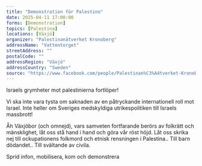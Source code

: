 ```yaml
---
title: "Demonstration för Palestino"
date: 2025-04-11 17:00:00
forms: [Demonstration]
topics: [Palestina]
locations: [Växjö]
organizer: "Palestinanätverket Kronoberg"
addressName: "Vattentorget"
streetAddress: ""
postalCode: ""
addressRegion: "Växjö"
addressCountry: "Sweden"
source: "https://www.facebook.com/people/Palestinan%C3%A4tverket-Kronoberg/61572221382131/?_rdr"
---
```

Israels grymheter mot palestinierna fortlöper!

Vi ska inte vara tysta om saknaden av en påtryckande internationell roll mot Israel. Inte heller om Sveriges medskyldiga utrikespolitiken till Israels massbrott! 

Åh Växjöbor (och omnejd), vars samveten fortfarande berörs av folkrätt och mänsklighet, låt oss stå hand i hand och göra vår röst höjd. Låt oss skrika nej till ockupationens folkmord och etnisk rensningen i Palestina.. Till barn dödandet.. Till svältande av civila.

Sprid infon, mobilisera, kom och demonstrera